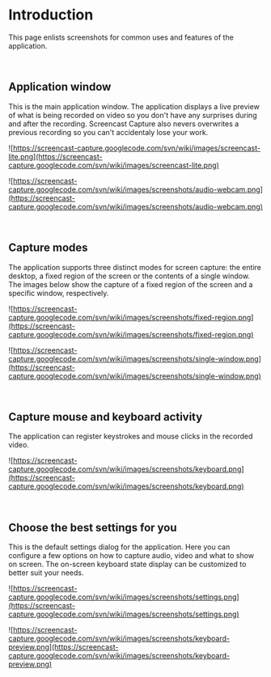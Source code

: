 # Introduction #

This page enlists screenshots for common uses and features of the application.

<br />

## Application window ##
This is the main application window. The application displays a live preview of what is being recorded on video so you don't have any surprises during and after the recording. Screencast Capture also nevers overwrites a previous recording so you can't accidentaly lose your work.

![https://screencast-capture.googlecode.com/svn/wiki/images/screencast-lite.png](https://screencast-capture.googlecode.com/svn/wiki/images/screencast-lite.png)

![https://screencast-capture.googlecode.com/svn/wiki/images/screenshots/audio-webcam.png](https://screencast-capture.googlecode.com/svn/wiki/images/screenshots/audio-webcam.png)


<br />


## Capture modes ##
The application supports three distinct modes for screen capture: the entire desktop, a fixed region of the screen or the contents of a single window. The images below show the capture of a fixed region of the screen and a specific window, respectively.

![https://screencast-capture.googlecode.com/svn/wiki/images/screenshots/fixed-region.png](https://screencast-capture.googlecode.com/svn/wiki/images/screenshots/fixed-region.png)

![https://screencast-capture.googlecode.com/svn/wiki/images/screenshots/single-window.png](https://screencast-capture.googlecode.com/svn/wiki/images/screenshots/single-window.png)


<br />


## Capture mouse and keyboard activity ##

The application can register keystrokes and mouse clicks in the recorded video.

![https://screencast-capture.googlecode.com/svn/wiki/images/screenshots/keyboard.png](https://screencast-capture.googlecode.com/svn/wiki/images/screenshots/keyboard.png)


<br />


## Choose the best settings for you ##
This is the default settings dialog for the application. Here you can configure a few options on how to capture audio, video and what to show on screen. The on-screen keyboard state display can be customized to better suit your needs.

![https://screencast-capture.googlecode.com/svn/wiki/images/screenshots/settings.png](https://screencast-capture.googlecode.com/svn/wiki/images/screenshots/settings.png)

![https://screencast-capture.googlecode.com/svn/wiki/images/screenshots/keyboard-preview.png](https://screencast-capture.googlecode.com/svn/wiki/images/screenshots/keyboard-preview.png)
